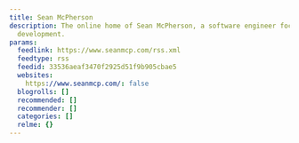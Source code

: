 ```yaml
---
title: Sean McPherson
description: The online home of Sean McPherson, a software engineer focused on front-end
  development.
params:
  feedlink: https://www.seanmcp.com/rss.xml
  feedtype: rss
  feedid: 33536aeaf3470f2925d51f9b905cbae5
  websites:
    https://www.seanmcp.com/: false
  blogrolls: []
  recommended: []
  recommender: []
  categories: []
  relme: {}
---
```

